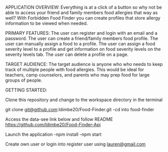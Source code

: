 APPLICATION OVERVIEW:
Everything is at a click of a button so why not be able to access your friend and family members food allergies that way as well? 
With Forbidden Food Finder you can create profiles that store allergy information to be viewed when needed.

PRIMARY FEATURES:
The user can register and login with an email and a password.
The user can create a friend/family members food profile.
The user can manually assign a food to a profile.
The user can assign a food severity level to a profile and get information on food severity levels on the severity levels tab.
The user can delete a profile on a page.

TARGET AUDIENCE:
The target audience is anyone who who needs to keep track of multiple people with food allergies. This would be ideal for teachers, camp counselors, and parents who may prep food for large groups of people.

GETTING STARTED:

Clone this repository and change to the workspace directory in the terminal

git clone git@github.com:ldimbe20/Food-Finder.git
-cd into food-finder 

Access the data-see link below and follow README
https://github.com/ldimbe20/Food-Finder-Api


Launch the application 
-npm install 
-npm start

Create own user or login into register user using lauren@gmail.com










